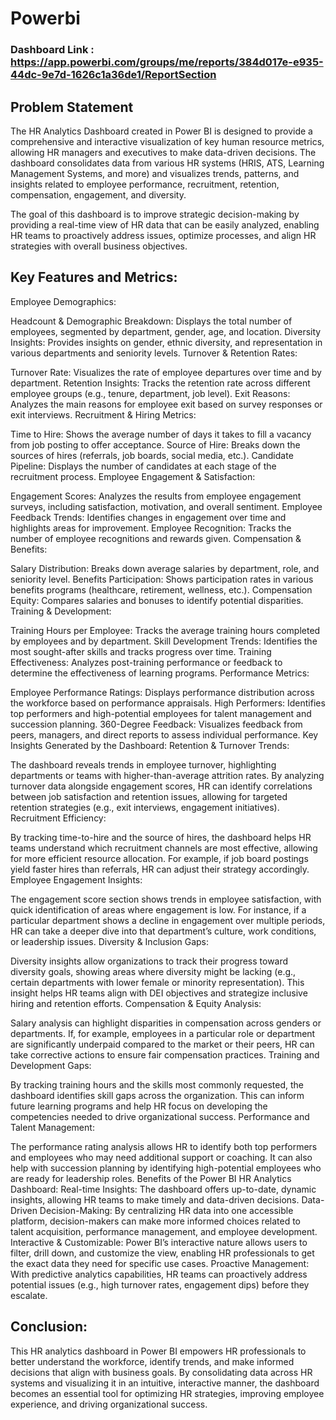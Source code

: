 # Powerbi
### Dashboard Link : https://app.powerbi.com/groups/me/reports/384d017e-e935-44dc-9e7d-1626c1a36de1/ReportSection

## Problem Statement
The HR Analytics Dashboard created in Power BI is designed to provide a comprehensive and interactive visualization of key human resource metrics, allowing HR managers and executives to make data-driven decisions. The dashboard consolidates data from various HR systems (HRIS, ATS, Learning Management Systems, and more) and visualizes trends, patterns, and insights related to employee performance, recruitment, retention, compensation, engagement, and diversity.

The goal of this dashboard is to improve strategic decision-making by providing a real-time view of HR data that can be easily analyzed, enabling HR teams to proactively address issues, optimize processes, and align HR strategies with overall business objectives.

## Key Features and Metrics:
Employee Demographics:

Headcount & Demographic Breakdown: Displays the total number of employees, segmented by department, gender, age, and location.
Diversity Insights: Provides insights on gender, ethnic diversity, and representation in various departments and seniority levels.
Turnover & Retention Rates:

Turnover Rate: Visualizes the rate of employee departures over time and by department.
Retention Insights: Tracks the retention rate across different employee groups (e.g., tenure, department, job level).
Exit Reasons: Analyzes the main reasons for employee exit based on survey responses or exit interviews.
Recruitment & Hiring Metrics:

Time to Hire: Shows the average number of days it takes to fill a vacancy from job posting to offer acceptance.
Source of Hire: Breaks down the sources of hires (referrals, job boards, social media, etc.).
Candidate Pipeline: Displays the number of candidates at each stage of the recruitment process.
Employee Engagement & Satisfaction:

Engagement Scores: Analyzes the results from employee engagement surveys, including satisfaction, motivation, and overall sentiment.
Employee Feedback Trends: Identifies changes in engagement over time and highlights areas for improvement.
Employee Recognition: Tracks the number of employee recognitions and rewards given.
Compensation & Benefits:

Salary Distribution: Breaks down average salaries by department, role, and seniority level.
Benefits Participation: Shows participation rates in various benefits programs (healthcare, retirement, wellness, etc.).
Compensation Equity: Compares salaries and bonuses to identify potential disparities.
Training & Development:

Training Hours per Employee: Tracks the average training hours completed by employees and by department.
Skill Development Trends: Identifies the most sought-after skills and tracks progress over time.
Training Effectiveness: Analyzes post-training performance or feedback to determine the effectiveness of learning programs.
Performance Metrics:

Employee Performance Ratings: Displays performance distribution across the workforce based on performance appraisals.
High Performers: Identifies top performers and high-potential employees for talent management and succession planning.
360-Degree Feedback: Visualizes feedback from peers, managers, and direct reports to assess individual performance.
Key Insights Generated by the Dashboard:
Retention & Turnover Trends:

The dashboard reveals trends in employee turnover, highlighting departments or teams with higher-than-average attrition rates. By analyzing turnover data alongside engagement scores, HR can identify correlations between job satisfaction and retention issues, allowing for targeted retention strategies (e.g., exit interviews, engagement initiatives).
Recruitment Efficiency:

By tracking time-to-hire and the source of hires, the dashboard helps HR teams understand which recruitment channels are most effective, allowing for more efficient resource allocation. For example, if job board postings yield faster hires than referrals, HR can adjust their strategy accordingly.
Employee Engagement Insights:

The engagement score section shows trends in employee satisfaction, with quick identification of areas where engagement is low. For instance, if a particular department shows a decline in engagement over multiple periods, HR can take a deeper dive into that department’s culture, work conditions, or leadership issues.
Diversity & Inclusion Gaps:

Diversity insights allow organizations to track their progress toward diversity goals, showing areas where diversity might be lacking (e.g., certain departments with lower female or minority representation). This insight helps HR teams align with DEI objectives and strategize inclusive hiring and retention efforts.
Compensation & Equity Analysis:

Salary analysis can highlight disparities in compensation across genders or departments. If, for example, employees in a particular role or department are significantly underpaid compared to the market or their peers, HR can take corrective actions to ensure fair compensation practices.
Training and Development Gaps:

By tracking training hours and the skills most commonly requested, the dashboard identifies skill gaps across the organization. This can inform future learning programs and help HR focus on developing the competencies needed to drive organizational success.
Performance and Talent Management:

The performance rating analysis allows HR to identify both top performers and employees who may need additional support or coaching. It can also help with succession planning by identifying high-potential employees who are ready for leadership roles.
Benefits of the Power BI HR Analytics Dashboard:
Real-time Insights: The dashboard offers up-to-date, dynamic insights, allowing HR teams to make timely and data-driven decisions.
Data-Driven Decision-Making: By centralizing HR data into one accessible platform, decision-makers can make more informed choices related to talent acquisition, performance management, and employee development.
Interactive & Customizable: Power BI’s interactive nature allows users to filter, drill down, and customize the view, enabling HR professionals to get the exact data they need for specific use cases.
Proactive Management: With predictive analytics capabilities, HR teams can proactively address potential issues (e.g., high turnover rates, engagement dips) before they escalate.
## Conclusion:
This HR analytics dashboard in Power BI empowers HR professionals to better understand the workforce, identify trends, and make informed decisions that align with business goals. By consolidating data across HR systems and visualizing it in an intuitive, interactive manner, the dashboard becomes an essential tool for optimizing HR strategies, improving employee experience, and driving organizational success.



